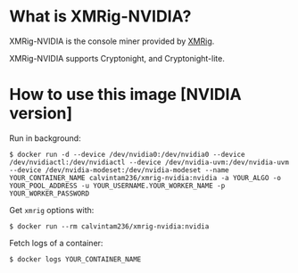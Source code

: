 # What is XMRig-NVIDIA?

XMRig-NVIDIA is the console miner provided by [XMRig](https://github.com/xmrig/xmrig-nvidia).

XMRig-NVIDIA supports Cryptonight, and Cryptonight-lite.

# How to use this image [NVIDIA version]

Run in background:

```console
$ docker run -d --device /dev/nvidia0:/dev/nvidia0 --device /dev/nvidiactl:/dev/nvidiactl --device /dev/nvidia-uvm:/dev/nvidia-uvm --device /dev/nvidia-modeset:/dev/nvidia-modeset --name YOUR_CONTAINER_NAME calvintam236/xmrig-nvidia:nvidia -a YOUR_ALGO -o YOUR_POOL_ADDRESS -u YOUR_USERNAME.YOUR_WORKER_NAME -p YOUR_WORKER_PASSWORD
```

Get `xmrig` options with:

```console
$ docker run --rm calvintam236/xmrig-nvidia:nvidia
```

Fetch logs of a container:

```console
$ docker logs YOUR_CONTAINER_NAME
```
